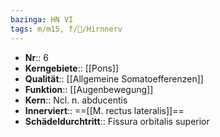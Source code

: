 ```yaml
---
bazinga: HN VI
tags: m/m15, f/🧠/Hirnnerv
---
```

- **Nr**:: 6
- **Kerngebiete**:: [[Pons]]
- **Qualität**:: [[Allgemeine Somatoefferenzen]]
- **Funktion**:: [[Augenbewegung]]
- **Kern**:: Ncl. n. abducentis
- **Innerviert**:: ==[[M. rectus lateralis]]==
- **Schädeldurchtritt**:: Fissura orbitalis superior
